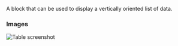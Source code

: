 A block that can be used to display a vertically oriented list of data.

### Images

![Table screenshot](https://gitlab.com/appsemble/appsemble/-/raw/0.35.10/config/assets/list.png)
